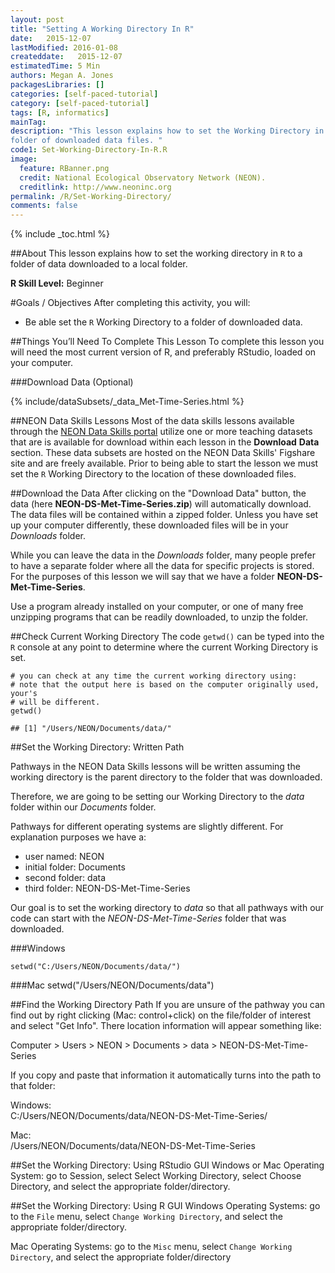 ```yaml
---
layout: post
title: "Setting A Working Directory In R"
date:   2015-12-07
lastModified: 2016-01-08
createddate:   2015-12-07
estimatedTime: 5 Min
authors: Megan A. Jones
packagesLibraries: []
categories: [self-paced-tutorial]
category: [self-paced-tutorial]
tags: [R, informatics]
mainTag: 
description: "This lesson explains how to set the Working Directory in R to a 
folder of downloaded data files. "
code1: Set-Working-Directory-In-R.R
image:
  feature: RBanner.png
  credit: National Ecological Observatory Network (NEON).
  creditlink: http://www.neoninc.org
permalink: /R/Set-Working-Directory/
comments: false
---
```


{% include _toc.html %}

##About
This lesson explains how to set the working directory in `R` to a folder of data
downloaded to a local folder.

**R Skill Level:** Beginner

<div id="objectives" markdown="1">

#Goals / Objectives
After completing this activity, you will:

 * Be able set the `R` Working Directory to a folder of downloaded data.

##Things You’ll Need To Complete This Lesson
To complete this lesson you will need the most current version of R, and 
preferably RStudio, loaded on your computer.

###Download Data (Optional)

{% include/dataSubsets/_data_Met-Time-Series.html %}

</div>

##NEON Data Skills Lessons
Most of the data skills lessons available through the
[NEON Data Skills portal](http://www.NEONdataskills.org  "NEON Data Skills Portal")
utilize one or more teaching datasets that are is available for download within
each lesson in the **Download** **Data** section.  These data 
subsets are hosted on the NEON Data Skills' Figshare site and are freely 
available.  Prior to being able to start the lesson we must set the `R` Working
Directory to the location of these downloaded files.  

##Download the Data
After clicking on the "Download Data" button, the data
(here **NEON-DS-Met-Time-Series.zip**) 
will automatically download.  The data files will be contained within a zipped
folder.  Unless you have set up your computer differently, these downloaded
files will be in your *Downloads* folder.  

While you can leave the data in the *Downloads* folder, many people prefer to
have a separate folder where all the data for specific projects is stored.  For
the purposes of this lesson we will say that we have a folder
**NEON-DS-Met-Time-Series**.  

Use a program already installed on your computer, or one of many free unzipping 
programs that can be readily downloaded, to unzip the folder.  

##Check Current Working Directory
The code `getwd()` can be typed into the `R` console at any point to determine
where the current Working Directory is set.  


    # you can check at any time the current working directory using: 
    # note that the output here is based on the computer originally used, your's
    # will be different. 
    getwd()

    ## [1] "/Users/NEON/Documents/data/"

##Set the Working Directory: Written Path

Pathways in the NEON Data Skills lessons will be written assuming the working
directory is the parent directory to the folder that was downloaded.

Therefore, we are going to be setting our Working Directory to the *data* folder
within our *Documents* folder.  

Pathways for different operating systems are slightly different.  For
explanation purposes we have a:
 
 * user named: NEON
 * initial folder: Documents
 * second folder: data
 * third folder: NEON-DS-Met-Time-Series

Our goal is to set the working directory to *data* so that all pathways with our
code can start with the *NEON-DS-Met-Time-Series* folder that was downloaded.  

###Windows

	setwd("C:/Users/NEON/Documents/data/")


###Mac
	setwd("/Users/NEON/Documents/data")

##Find the Working Directory Path
If you are unsure of the pathway you can find out by right clicking (Mac: 
control+click) on the file/folder of interest and select "Get Info". There 
location information will appear something like: 

Computer > Users > NEON > Documents > data > NEON-DS-Met-Time-Series

If you copy and paste that information it automatically turns into the path to
that folder: 

Windows:  
	C:/Users/NEON/Documents/data/NEON-DS-Met-Time-Series/

Mac:  
	/Users/NEON/Documents/data/NEON-DS-Met-Time-Series

##Set the Working Directory: Using RStudio GUI
Windows or Mac Operating System: go to Session, select Select Working Directory,
select Choose Directory, and select the appropriate folder/directory. 

##Set the Working Directory: Using R GUI
Windows Operating Systems: go to the `File` menu, select `Change Working
Directory`, and select the appropriate folder/directory.

Mac Operating Systems: go to the `Misc` menu, select `Change Working Directory`,
and select the appropriate folder/directory

